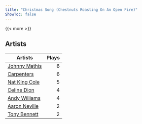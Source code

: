 ```yaml
---
title: "Christmas Song (Chestnuts Roasting On An Open Fire)"
ShowToc: false
---
```


{{< more >}}

## Artists
Artists | Plays 
----- | -----: 
[Johnny Mathis](/artists/johnny-mathis-14581) | 6
[Carpenters](/artists/carpenters-39303) | 6
[Nat King Cole](/artists/nat-king-cole-3428) | 5
[Celine Dion](/artists/celine-dion-39068) | 4
[Andy Williams](/artists/andy-williams-16425) | 4
[Aaron Neville](/artists/aaron-neville-384) | 2
[Tony Bennett](/artists/tony-bennett-2564) | 2

